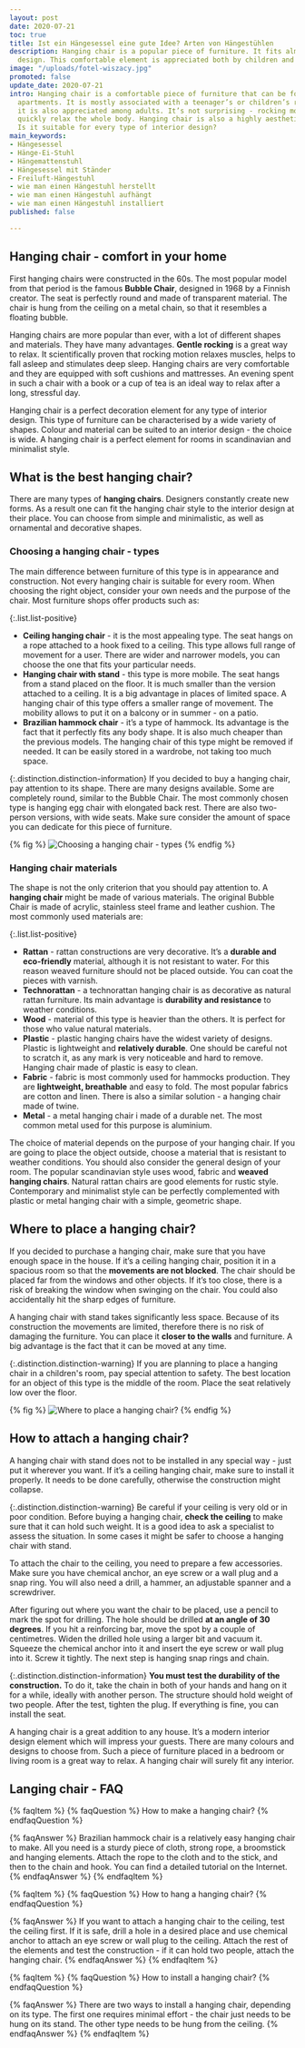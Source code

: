 ```yaml
---
layout: post
date: 2020-07-21
toc: true
title: Ist ein Hängesessel eine gute Idee? Arten von Hängestühlen
description: Hanging chair is a popular piece of furniture. It fits almost any interior
  design. This comfortable element is appreciated both by children and adults.
image: "/uploads/fotel-wiszacy.jpg"
promoted: false
update_date: 2020-07-21
intro: Hanging chair is a comfortable piece of furniture that can be found in many
  apartments. It is mostly associated with a teenager’s or children’s room, however
  it is also appreciated among adults. It’s not surprising - rocking movement can
  quickly relax the whole body. Hanging chair is also a highly aesthetic element.
  Is it suitable for every type of interior design?
main_keywords:
- Hängesessel
- Hänge-Ei-Stuhl
- Hängemattenstuhl
- Hängesessel mit Ständer
- Freiluft-Hängestuhl
- wie man einen Hängestuhl herstellt
- wie man einen Hängestuhl aufhängt
- wie man einen Hängestuhl installiert
published: false

---
```

## Hanging chair - comfort in your home

First hanging chairs were constructed in the 60s. The most popular model from that period is the famous **Bubble Chair**, designed in 1968 by a Finnish creator. The seat is perfectly round and made of transparent material. The chair is hung from the ceiling on a metal chain, so that it resembles a floating bubble.

Hanging chairs are more popular than ever, with a lot of different shapes and materials. They have many advantages. **Gentle rocking** is a great way to relax. It scientifically proven that rocking motion relaxes muscles, helps to fall asleep and stimulates deep sleep. Hanging chairs are very comfortable and they are equipped with soft cushions and mattresses. An evening spent in such a chair with a book or a cup of tea is an ideal way to relax after a long, stressful day.

Hanging chair is a perfect decoration element for any type of interior design. This type of furniture can be characterised by a wide variety of shapes. Colour and material can be suited to an interior design - the choice is wide. A hanging chair is a perfect element for rooms in scandinavian and minimalist style.

## What is the best hanging chair?

There are many types of **hanging chairs**. Designers constantly create new forms. As a result one can fit the hanging chair style to the interior design at their place. You can choose from simple and minimalistic, as well as ornamental and decorative shapes.

### Choosing a hanging chair - types

The main difference between furniture of this type is in appearance and construction. Not every hanging chair is suitable for every room. When choosing the right object, consider your own needs and the purpose of the chair. Most furniture shops offer products such as:

{:.list.list-positive}

* **Ceiling hanging chair** - it is the most appealing type. The seat hangs on a rope attached to a hook fixed to a ceiling. This type allows full range of movement for a user. There are wider and narrower models, you can choose the one that fits your particular needs.
* **Hanging chair with stand** - this type is more mobile. The seat hangs from a stand placed on the floor. It is much smaller than the version attached to a ceiling. It is a big advantage in places of limited space. A hanging chair of this type offers a smaller range of movement. The mobility allows to put it on a balcony or in summer - on a patio.
* **Brazilian hammock chair** - it’s a type of hammock. Its advantage is the fact that it perfectly fits any body shape. It is also much cheaper than the previous models. The hanging chair of this type might be removed if needed. It can be easily stored in a wardrobe, not taking too much space.

{:.distinction.distinction-information}
If you decided to buy a hanging chair, pay attention to its shape. There are many designs available. Some are completely round, similar to the Bubble Chair. The most commonly chosen type is hanging egg chair with elongated back rest. There are also two-person versions, with wide seats. Make sure consider the amount of space you can dedicate for this piece of furniture.

{% fig %}
![Choosing a hanging chair - types](/uploads/fotel-wiszacy-do-pokoju.jpg "Choosing a hanging chair - types")
{% endfig %}

### Hanging chair materials

The shape is not the only criterion that you should pay attention to. A **hanging chair** might be made of various materials. The original Bubble Chair is made of acrylic, stainless steel frame and leather cushion. The most commonly used materials are:

{:.list.list-positive}

* **Rattan** - rattan constructions are very decorative. It’s a **durable and eco-friendly** material, although it is not resistant to water. For this reason weaved furniture should not be placed outside. You can coat the pieces with varnish.
* **Technorattan** - a technorattan hanging chair is as decorative as natural rattan furniture. Its main advantage is **durability and resistance** to weather conditions.
* **Wood** - material of this type is heavier than the others. It is perfect for those who value natural materials.
* **Plastic** - plastic hanging chairs have the widest variety of designs. Plastic is lightweight and **relatively durable**. One should be careful not to scratch it, as any mark is very noticeable and hard to remove. Hanging chair made of plastic is easy to clean.
* **Fabric** - fabric is most commonly used for hammocks production. They are **lightweight, breathable** and easy to fold. The most popular fabrics are cotton and linen. There is also a similar solution - a hanging chair made of twine.
* **Metal** - a metal hanging chair i made of a durable net. The most common metal used for this purpose is aluminium.

The choice of material depends on the purpose of your hanging chair. If you are going to place the object outside, choose a material that is resistant to weather conditions. You should also consider the general design of your room. The popular scandinavian style uses wood, fabric and **weaved hanging chairs**. Natural rattan chairs are good elements for rustic style. Contemporary and minimalist style can be perfectly complemented with plastic or metal hanging chair with a simple, geometric shape.

## Where to place a hanging chair?

If you decided to purchase a hanging chair, make sure that you have enough space in the house. If it’s a ceiling hanging chair, position it in a spacious room so that the **movements are not blocked**. The chair should be placed far from the windows and other objects. If it’s too close, there is a risk of breaking the window when swinging on the chair. You could also accidentally hit the sharp edges of furniture.

A hanging chair with stand takes significantly less space. Because of its construction the movements are limited, therefore there is no risk of damaging the furniture. You can place it **closer to the walls** and furniture. A big advantage is the fact that it can be moved at any time.

{:.distinction.distinction-warning}
If you are planning to place a hanging chair in a children's room, pay special attention to safety. The best location for an object of this type is the middle of the room. Place the seat relatively low over the floor.

{% fig %}
![Where to place a hanging chair?](/uploads/gdzie-umiescic-fotel-wiszacy.jpg "Where to place a hanging chair?")
{% endfig %}

## How to attach a hanging chair?

A hanging chair with stand does not to be installed in any special way - just put it wherever you want. If it’s a ceiling hanging chair, make sure to install it properly. It needs to be done carefully, otherwise the construction might collapse.

{:.distinction.distinction-warning}
Be careful if your ceiling is very old or in poor condition. Before buying a hanging chair, **check the ceiling** to make sure that it can hold such weight. It is a good idea to ask a specialist to assess the situation. In some cases it might be safer to choose a hanging chair with stand.

To attach the chair to the ceiling, you need to prepare a few accessories. Make sure you have chemical anchor, an eye screw or a wall plug and a snap ring. You will also need a drill, a hammer, an adjustable spanner and a screwdriver.

After figuring out where you want the chair to be placed, use a pencil to mark the spot for drilling. The hole should be drilled **at an angle of 30 degrees**. If you hit a reinforcing bar, move the spot by a couple of centimetres. Widen the drilled hole using a larger bit and vacuum it. Squeeze the chemical anchor into it and insert the eye screw or wall plug into it. Screw it tightly. The next step is hanging snap rings and chain.

{:.distinction.distinction-information}
**You must test the durability of the construction.** To do it, take the chain in both of your hands and hang on it for a while, ideally with another person. The structure should hold weight of two people. After the test, tighten the plug. If everything is fine, you can install the seat.

A hanging chair is a great addition to any house. It’s a modern interior design element which will impress your guests. There are many colours and designs to choose from. Such a piece of furniture placed in a bedroom or living room is a great way to relax. A hanging chair will surely fit any interior.

## Langing chair - FAQ

{% faqItem %}
{% faqQuestion %}
How to make a hanging chair?
{% endfaqQuestion %}

{% faqAnswer %}
Brazilian hammock chair is a relatively easy hanging chair to make. All you need is a sturdy piece of cloth, strong rope, a broomstick and hanging elements. Attach the rope to the cloth and to the stick, and then to the chain and hook. You can find a detailed tutorial on the Internet.
{% endfaqAnswer %}
{% endfaqItem %}

{% faqItem %}
{% faqQuestion %}
How to hang a hanging chair?
{% endfaqQuestion %}

{% faqAnswer %}
If you want to attach a hanging chair to the ceiling, test the ceiling first. If it is safe, drill a hole in a desired place and use chemical anchor to attach an eye screw or wall plug to the ceiling. Attach the rest of the elements and test the construction - if it can hold two people, attach the hanging chair.
{% endfaqAnswer %}
{% endfaqItem %}

{% faqItem %}
{% faqQuestion %}
How to install a hanging chair?
{% endfaqQuestion %}

{% faqAnswer %}
There are two ways to install a hanging chair, depending on its type. The first one requires minimal effort - the chair just needs to be hung on its stand. The other type needs to be hung from the ceiling.
{% endfaqAnswer %}
{% endfaqItem %}
